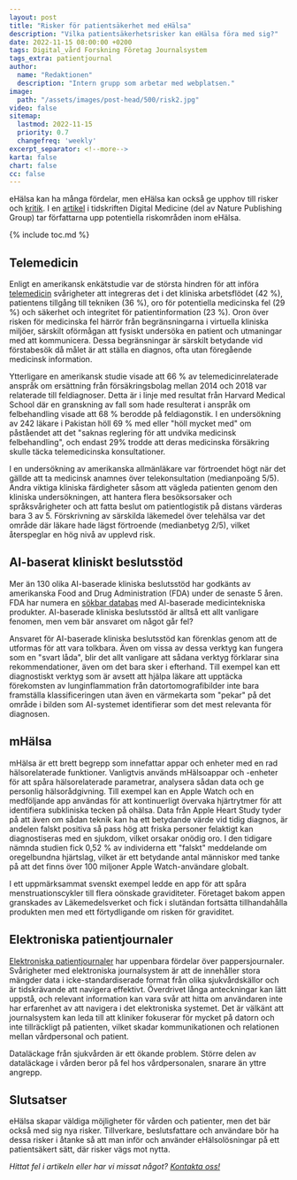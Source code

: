 ```yaml
---
layout: post
title: "Risker för patientsäkerhet med eHälsa"
description: "Vilka patientsäkerhetsrisker kan eHälsa föra med sig?"
date: 2022-11-15 08:00:00 +0200
tags: Digital_vård Forskning Företag Journalsystem
tags_extra: patientjournal
author:
  name: "Redaktionen"
  description: "Intern grupp som arbetar med webplatsen."
image:
  path: "/assets/images/post-head/500/risk2.jpg"
video: false
sitemap:
  lastmod: 2022-11-15
  priority: 0.7
  changefreq: 'weekly'
excerpt_separator: <!--more-->
karta: false
chart: false
cc: false
---
```


eHälsa kan ha många fördelar, men eHälsa kan också ge upphov till risker och [kritik](/2021/10/21/kritik-mot-ehalsa.html). I en [artikel](https://www.nature.com/articles/s41746-022-00698-3) i tidskriften Digital Medicine (del av Nature Publishing Group) tar författarna upp potentiella riskområden inom eHälsa.

<!--more-->

{% include toc.md %}

## Telemedicin
Enligt en amerikansk enkätstudie var de största hindren för att införa [telemedicin](/2021/07/30/digital-vardgivare.html) svårigheter att integreras det i det kliniska arbetsflödet (42 %), patientens tillgång till tekniken (36 %), oro för potentiella medicinska fel (29 %) och säkerhet och integritet för patientinformation (23 %). Oron över risken för medicinska fel härrör från begränsningarna i virtuella kliniska miljöer, särskilt oförmågan att fysiskt undersöka en patient och utmaningar med att kommunicera. Dessa begränsningar är särskilt betydande vid förstabesök då målet är att ställa en diagnos, ofta utan föregående medicinsk information.

Ytterligare en amerikansk studie visade att 66 % av telemedicinrelaterade anspråk om ersättning från försäkringsbolag mellan 2014 och 2018 var relaterade till feldiagnoser. Detta är i linje med resultat från Harvard Medical School där en granskning av fall som hade resulterat i anspråk om felbehandling visade att 68 % berodde på feldiagonstik. I en undersökning av 242 läkare i Pakistan höll 69 % med eller "höll mycket med" om påståendet att det "saknas reglering för att undvika medicinsk felbehandling", och endast 29% trodde att deras medicinska försäkring skulle täcka telemedicinska konsultationer.

I en undersökning av amerikanska allmänläkare var förtroendet högt när det gällde att ta medicinsk anamnes över telekonsultation (medianpoäng 5/5). Andra viktiga kliniska färdigheter såsom att vägleda patienten genom den kliniska undersökningen, att hantera flera besöksorsaker och språksvårigheter och att fatta beslut om patientlogistik på distans värderas bara 3 av 5. Förskrivning av särskilda läkemedel över telehälsa var det område där läkare hade lägst förtroende (medianbetyg 2/5), vilket återspeglar en hög nivå av upplevd risk.

## AI-baserat kliniskt beslutsstöd
Mer än 130 olika AI-baserade kliniska beslutsstöd har godkänts av amerikanska Food and Drug Administration (FDA) under de senaste 5 åren. FDA har numera en [sökbar databas](https://www.fda.gov/medical-devices/software-medical-device-samd/artificial-intelligence-and-machine-learning-aiml-enabled-medical-devices) med AI-baserade medicintekniska produkter. AI-baserade kliniska beslutsstöd är alltså ett allt vanligare fenomen, men vem bär ansvaret om något går fel?

Ansvaret för AI-baserade kliniska beslutsstöd kan förenklas genom att de utformas för att vara tolkbara. Även om vissa av dessa verktyg kan fungera som en "svart låda", blir det allt vanligare att sådana verktyg förklarar sina rekommendationer, även om det bara sker i efterhand. Till exempel kan ett diagnostiskt verktyg som är avsett att hjälpa läkare att upptäcka förekomsten av lunginflammation från datortomografibilder inte bara framställa klassificeringen utan även en värmekarta som "pekar" på det område i bilden som AI-systemet identifierar som det mest relevanta för diagnosen.

## mHälsa
mHälsa är ett brett begrepp som innefattar appar och enheter med en rad hälsorelaterade funktioner. Vanligtvis används mHälsoappar och -enheter för att spåra hälsorelaterade parametrar, analysera sådan data och ge personlig hälsorådgivning. Till exempel kan en Apple Watch och en medföljande app användas för att kontinuerligt övervaka hjärtrytmer för att identifiera subkliniska tecken på ohälsa. Data från Apple Heart Study tyder på att även om sådan teknik kan ha ett betydande värde vid tidig diagnos, är andelen falskt positiva så pass hög att friska personer felaktigt kan diagnostiseras med en sjukdom, vilket orsakar onödig oro. I den tidigare nämnda studien fick 0,52 % av individerna ett "falskt" meddelande om oregelbundna hjärtslag, vilket är ett betydande antal människor med tanke på att det finns över 100 miljoner Apple Watch-användare globalt.

I ett uppmärksammat svenskt exempel ledde en app för att spåra menstruationscykler till flera oönskade graviditeter. Företaget bakom appen granskades av Läkemedelsverket och fick i slutändan fortsätta tillhandahålla produkten men med ett förtydligande om risken för graviditet.

## Elektroniska patientjournaler
[Elektroniska patientjournaler](/2021/07/30/journalsystem.html) har uppenbara fördelar över pappersjournaler. Svårigheter med elektroniska journalsystem är att de innehåller stora mängder data i icke-standardiserade format från olika sjukvårdskällor och är tidskrävande att navigera effektivt. Överdrivet långa anteckningar kan lätt uppstå, och relevant information kan vara svår att hitta om användaren inte har erfarenhet av att navigera i det elektroniska systemet. Det är välkänt att journalsystem kan leda till att kliniker fokuserar för mycket på datorn och inte tillräckligt på patienten, vilket skadar kommunikationen och relationen mellan vårdpersonal och patient.

Dataläckage från sjukvården är ett ökande problem. Större delen av dataläckage i vården beror på fel hos vårdpersonalen, snarare än yttre angrepp.

## Slutsatser
eHälsa skapar väldiga möjligheter för vården och patienter, men det bär också med sig nya risker. Tillverkare, beslutsfattare och användare bör ha dessa risker i åtanke så att man inför och använder eHälsolösningar på ett patientsäkert sätt, där risker vägs mot nytta.
 
*Hittat fel i artikeln eller har vi missat något? [Kontakta oss!](/index.html#form-message)*